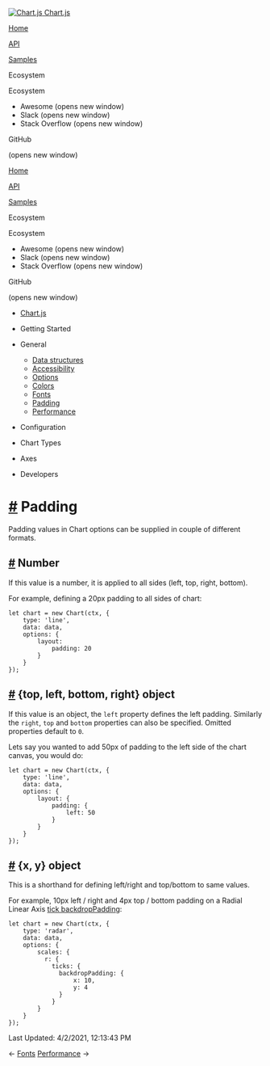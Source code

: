 <a href="/docs/3.0.0/" class="home-link router-link-active"><img src="/docs/3.0.0/favicon.ico" alt="Chart.js" class="logo" /> <span class="site-name can-hide">Chart.js</span></a>

<a href="/docs/3.0.0/" class="nav-link">Home</a>

<a href="/docs/3.0.0/api/" class="nav-link">API</a>

<a href="/docs/3.0.0/samples/" class="nav-link">Samples</a>

<span class="title">Ecosystem</span> <span class="arrow down"></span>

<span class="title">Ecosystem</span> <span class="arrow right"></span>

-   Awesome
    <span class="sr-only">(opens new window)</span>
-   Slack
    <span class="sr-only">(opens new window)</span>
-   Stack Overflow
    <span class="sr-only">(opens new window)</span>

GitHub

<span class="sr-only">(opens new window)</span>

<a href="/docs/3.0.0/" class="nav-link">Home</a>

<a href="/docs/3.0.0/api/" class="nav-link">API</a>

<a href="/docs/3.0.0/samples/" class="nav-link">Samples</a>

<span class="title">Ecosystem</span> <span class="arrow down"></span>

<span class="title">Ecosystem</span> <span class="arrow right"></span>

-   Awesome
    <span class="sr-only">(opens new window)</span>
-   Slack
    <span class="sr-only">(opens new window)</span>
-   Stack Overflow
    <span class="sr-only">(opens new window)</span>

GitHub

<span class="sr-only">(opens new window)</span>

-   <a href="/docs/3.0.0/" class="sidebar-link">Chart.js</a>
-   Getting Started <span class="arrow right"></span>

-   General <span class="arrow down"></span>

    -   <a href="/docs/3.0.0/general/data-structures.html" class="sidebar-link">Data structures</a>
    -   <a href="/docs/3.0.0/general/accessibility.html" class="sidebar-link">Accessibility</a>
    -   <a href="/docs/3.0.0/general/options.html" class="sidebar-link">Options</a>
    -   <a href="/docs/3.0.0/general/colors.html" class="sidebar-link">Colors</a>
    -   <a href="/docs/3.0.0/general/fonts.html" class="sidebar-link">Fonts</a>
    -   <a href="/docs/3.0.0/general/padding.html" class="active sidebar-link">Padding</a>
    -   <a href="/docs/3.0.0/general/performance.html" class="sidebar-link">Performance</a>

-   Configuration <span class="arrow right"></span>

-   Chart Types <span class="arrow right"></span>

-   Axes <span class="arrow right"></span>

-   Developers <span class="arrow right"></span>

<a href="#padding" class="header-anchor">#</a> Padding
======================================================

Padding values in Chart options can be supplied in couple of different formats.

<a href="#number" class="header-anchor">#</a> Number
----------------------------------------------------

If this value is a number, it is applied to all sides (left, top, right, bottom).

For example, defining a 20px padding to all sides of chart:

    let chart = new Chart(ctx, {
        type: 'line',
        data: data,
        options: {
            layout:
                padding: 20
            }
        }
    });

<a href="#top-left-bottom-right-object" class="header-anchor">#</a> {top, left, bottom, right} object
-----------------------------------------------------------------------------------------------------

If this value is an object, the `left` property defines the left padding. Similarly the `right`, `top` and `bottom` properties can also be specified. Omitted properties default to `0`.

Lets say you wanted to add 50px of padding to the left side of the chart canvas, you would do:

    let chart = new Chart(ctx, {
        type: 'line',
        data: data,
        options: {
            layout: {
                padding: {
                    left: 50
                }
            }
        }
    });

<a href="#x-y-object" class="header-anchor">#</a> {x, y} object
---------------------------------------------------------------

This is a shorthand for defining left/right and top/bottom to same values.

For example, 10px left / right and 4px top / bottom padding on a Radial Linear Axis [tick backdropPadding](../axes/radial/linear#tick-configuration):

    let chart = new Chart(ctx, {
        type: 'radar',
        data: data,
        options: {
            scales: {
              r: {
                ticks: {
                  backdropPadding: {
                      x: 10,
                      y: 4
                  }
                }
            }
        }
    });

<span class="prefix">Last Updated:</span> <span class="time">4/2/2021, 12:13:43 PM</span>

<span class="prev"> ← <a href="/docs/3.0.0/general/fonts.html" class="prev">Fonts</a> </span> <span class="next"> [Performance](/docs/3.0.0/general/performance.html) → </span>
